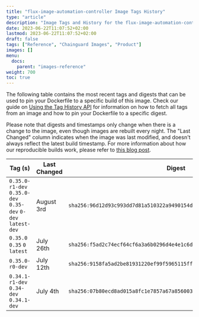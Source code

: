 ```yaml
---
title: "flux-image-automation-controller Image Tags History"
type: "article"
description: "Image Tags and History for the flux-image-automation-controller Chainguard Image"
date: 2023-06-22T11:07:52+02:00
lastmod: 2023-06-22T11:07:52+02:00
draft: false
tags: ["Reference", "Chainguard Images", "Product"]
images: []
menu:
  docs:
    parent: "images-reference"
weight: 700
toc: true
---
```


The following table contains the most recent tags and digests that can be used to pin your Dockerfile to a specific build of this image. Check our guide on [Using the Tag History API](/chainguard/chainguard-images/using-the-tag-history-api/) for information on how to fetch all tags from an image and how to pin your Dockerfile to a specific digest.

Please note that digests and timestamps only change when there is a change to the image, even though images are rebuilt every night. The "Last Changed" column indicates when the image was last modified, and doesn't always reflect the latest build timestamp. For more information about how our reproducible builds work, please refer to [this blog post](https://www.chainguard.dev/unchained/reproducing-chainguards-reproducible-image-builds).

| Tag (s)                                                       | Last Changed | Digest                                                                    |
|---------------------------------------------------------------|--------------|---------------------------------------------------------------------------|
|  `0.35.0-r1-dev` `0.35.0-dev` `0.35-dev` `0-dev` `latest-dev` | August 3rd   | `sha256:96d12d93c993dd7d81a510322a9490154dfdac5de2987f7c15800ab1386dc3b9` |
|  `0.35.0` `0.35` `0` `latest`                                 | July 26th    | `sha256:f5ad2c74ecf64cf6a3a6b0296d4e4e1c6d851e1fd173602b100982e41d2c7067` |
|  `0.35.0-r0-dev`                                              | July 12th    | `sha256:9158fa5ad2be81931220ef99f5965115ff8f7fc0928b10f7b5d00e5c0fe1682e` |
|  `0.34.1-r1-dev` `0.34-dev` `0.34.1-dev`                      | July 4th     | `sha256:07b80ecd8ad015a8fc1e7857a67a8560033dd6fc33504404ba01576e0c6c545c` |
